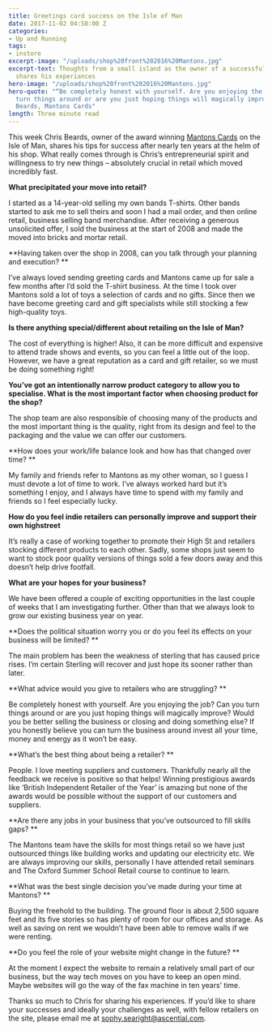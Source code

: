 ```yaml
---
title: Greetings card success on the Isle of Man
date: 2017-11-02 04:58:00 Z
categories:
- Up and Running
tags:
- instore
excerpt-image: "/uploads/shop%20front%202016%20Mantons.jpg"
excerpt-text: Thoughts from a small island as the owner of a successful card shop
  shares his experiances
hero-image: "/uploads/shop%20front%202016%20Mantons.jpg"
hero-quote: "“Be completely honest with yourself. Are you enjoying the job? Can you
  turn things around or are you just hoping things will magically improve?” Chris
  Beards, Mantons Cards"
length: Three minute read
---
```


This week Chris Beards, owner of the award winning [Mantons Cards](http://www.mantonscards.co.uk/) on the Isle of Man, shares his tips for success after nearly ten years at the helm of his shop. What really comes through is Chris’s entrepreneurial spirit and willingness to try new things – absolutely crucial in retail which moved incredibly fast.

**What precipitated your move into retail?**

I started as a 14-year-old selling my own bands T-shirts. Other bands started to ask me to sell theirs and soon I had a mail order, and then online retail, business selling band merchandise. After receiving a generous unsolicited offer, I sold the business at the start of 2008 and made the moved into bricks and mortar retail.

**Having taken over the shop in 2008, can you talk through your planning and execution? **

I’ve always loved sending greeting cards and Mantons came up for sale a few months after I’d sold the T-shirt business. At the time I took over Mantons sold a lot of toys a selection of cards and no gifts. Since then we have become greeting card and gift specialists while still stocking a few high-quality toys.

**Is there anything special/different about retailing on the Isle of Man?**

The cost of everything is higher! Also, it can be more difficult and expensive to attend trade shows and events, so you can feel a little out of the loop. However, we have a great reputation as a card and gift retailer, so we must be doing something right!

**You’ve got an intentionally narrow product category to allow you to specialise. What is the most important factor when choosing product for the shop?**

The shop team are also responsible of choosing many of the products and the most important thing is the quality, right from its design and feel to the packaging and the value we can offer our customers.

**How does your work/life balance look and how has that changed over time? **

My family and friends refer to Mantons as my other woman, so I guess I must devote a lot of time to work. I’ve always worked hard but it’s something I enjoy, and I always have time to spend with my family and friends so I feel especially lucky.

**How do you feel indie retailers can personally improve and support their own highstreet**

It’s really a case of working together to promote their High St and retailers stocking different products to each other. Sadly, some shops just seem to want to stock poor quality versions of things sold a few doors away and this doesn’t help drive footfall.

**What are your hopes for your business?**

We have been offered a couple of exciting opportunities in the last couple of weeks that I am investigating further. Other than that we always look to grow our existing business year on year.

**Does the political situation worry you or do you feel its effects on your business will be limited? **

The main problem has been the weakness of sterling that has caused price rises. I’m certain Sterling will recover and just hope its sooner rather than later.

**What advice would you give to retailers who are struggling? **

Be completely honest with yourself. Are you enjoying the job? Can you turn things around or are you just hoping things will magically improve? Would you be better selling the business or closing and doing something else? If you honestly believe you can turn the business around invest all your time, money and energy as it won’t be easy.

**What’s the best thing about being a retailer? **

People. I love meeting suppliers and customers. Thankfully nearly all the feedback we receive is positive so that helps! Winning prestigious awards like ‘British Independent Retailer of the Year’ is amazing but none of the awards would be possible without the support of our customers and suppliers.

**Are there any jobs in your business that you’ve outsourced to fill skills gaps? **

The Mantons team have the skills for most things retail so we have just outsourced things like building works and updating our electricity etc. We are always improving our skills, personally I have attended retail seminars and The Oxford Summer School Retail course to continue to learn.

**What was the best single decision you’ve made during your time at Mantons? **

Buying the freehold to the building. The ground floor is about 2,500 square feet and its five stories so has plenty of room for our offices and storage. As well as saving on rent we wouldn’t have been able to remove walls if we were renting.

**Do you feel the role of your website might change in the future? **

At the moment I expect the website to remain a relatively small part of our business, but the way tech moves on you have to keep an open mind. Maybe websites will go the way of the fax machine in ten years’ time.

Thanks so much to Chris for sharing his experiences. If you’d like to share your successes and ideally your challenges as well, with fellow retailers on the site, please email me at [sophy.searight@ascential.com](mailto:sophy.searight@ascential.com).